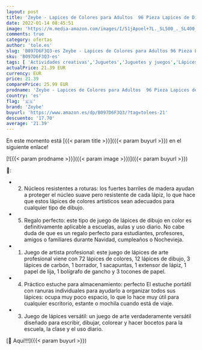 ```yaml
---
layout: post
title: 'Zeybe - Lapices de Colores para Adultos  96 Pieza Lapices de Dibujo Artístico del Artista y Bosquejo Carbón Grafito Sticks  Lápices de Madera  para Artista Principiante Niños'
date: 2022-01-14 08:45:51
image: 'https://m.media-amazon.com/images/I/51jApoel+7L._SL500_._SL400_.jpg'
comments: true
category: ofertas
author: 'tole.es'
slug: 'B097D6F3Q3-es Zeybe - Lapices de Colores para Adultos 96 Pieza Lapices...'
sku: 'B097D6F3Q3-es'
tags: [ 'Actividades creativas','Juguetes','Juguetes y juegos','Lápices de colores para niños','Material de escritura y dibujo para niños','lápices','zeybe', ]
actualPrice: 21.39 EUR
currency: EUR
price: 21.39
comparePrice: 25.99 EUR
prodname: 'Zeybe - Lapices de Colores para Adultos  96 Pieza Lapices de Dibujo Artístico del Artista y Bosquejo Carbón Grafito Sticks  Lápices de Madera  para Artista Principiante Niños'
country: 'es'
flag: '🇪🇸'
brand: 'Zeybe'
buyurl: 'https://www.amazon.es/dp/B097D6F3Q3/?tag=tolees-21'
descuento: '17.70'
average: '21.39'
---
```


En este momento está [{{< param title >}}]({{< param buyurl >}}) en el siguiente enlace!

[![{{< param prodname >}}]({{< param image >}})]({{< param buyurl >}})

🔎:

- 2. Núcleos resistentes a roturas: los fuertes barriles de madera ayudan a proteger el núcleo suave pero resistente de cada lápiz, lo que hace que estos lápices de colores artísticos sean adecuados para cualquier tipo de dibujo.
- 5. Regalo perfecto: este tipo de juego de lápices de dibujo en color es definitivamente aplicable a escuelas, aulas y uso diario. No cabe duda de que es un regalo perfecto para estudiantes, profesores, amigos o familiares durante Navidad, cumpleaños o Nochevieja.
- 1. Juego de artista profesional: este juego de lápices de arte profesional viene con 72 lápices de colores, 12 lápices de dibujo, 3 lápices de carbón, 1 borrador, 1 sacapuntas, 1 extensor de lápiz, 1 papel de lija, 1 bolígrafo de gancho y 3 tocones de papel.
- 4. Práctico estuche para almacenamiento: perfecto El estuche portátil con ranuras individuales para ayudarlo a organizar todos sus lápices: ocupa muy poco espacio, lo que lo hace muy útil para cualquier escritorio, estante o mochila cuando está de viaje.
- 3. Juego de lápices versátil: un juego de arte verdaderamente versátil diseñado para escribir, dibujar, colorear y hacer bocetos para la escuela, la clase y el uso diario.

[🛒 Aquí!!!]({{< param buyurl >}})
